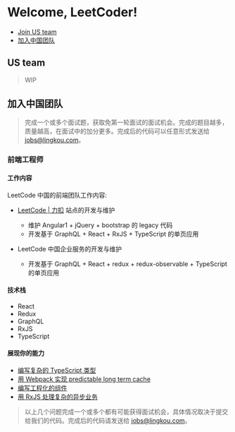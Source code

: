 # Welcome, LeetCoder!

- [Join US team](#us-team)
- [加入中国团队](#%E5%8A%A0%E5%85%A5%E4%B8%AD%E5%9B%BD%E5%9B%A2%E9%98%9F)

## US team

> WIP

## 加入中国团队

> 完成一个或多个面试题，获取免第一轮面试的面试机会。完成的题目越多，质量越高，在面试中的加分更多。完成后的代码可以任意形式发送给 jobs@lingkou.com。

### 前端工程师

#### 工作内容

LeetCode 中国的前端团队工作内容:

- [LeetCode | 力扣](https://leetcode-cn.com) 站点的开发与维护
  
  - 维护 Angular1 + jQuery + bootstrap 的 legacy 代码
  - 开发基于 GraphQL + React + RxJS + TypeScript 的单页应用

- LeetCode 中国企业服务的开发与维护
  - 开发基于 GraphQL + React + redux + redux-observable + TypeScript 的单页应用

#### 技术栈

- React
- Redux
- GraphQL
- RxJS
- TypeScript

#### 展现你的能力

- [编写复杂的 TypeScript 类型](./typescript_zh.md)
- [用 Webpack 实现 predictable long term cache](./webpack_zh.md)
- [编写工程化的组件](./engineering_zh.md)
- [用 RxJS 处理复杂的异步业务](./rxjs_zh.md)

> 以上几个问题完成一个或多个都有可能获得面试机会，具体情况取决于提交给我们的代码。完成后的代码请发送给 jobs@lingkou.com。
